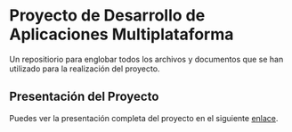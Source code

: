 # Proyecto de Desarrollo de Aplicaciones Multiplataforma

Un repositiorio para englobar todos los archivos y documentos que se han utilizado para la realización del proyecto.

## Presentación del Proyecto

Puedes ver la presentación completa del proyecto en el siguiente [enlace](http://llucbrell.github.io/proyecto-dam).
